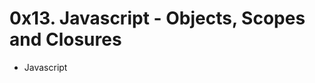  <!DOCTYPE html>
<html>
<head>
<meta charset="UTF-8">
</head>
  <body>
    <h1>0x13. Javascript - Objects, Scopes and Closures</h1>
    <ul>
      <li>Javascript</li>
    </ul>
  </body>
</html>
